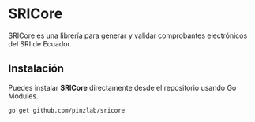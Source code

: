 # SRICore

SRICore es una librería para generar y validar comprobantes electrónicos del SRI de Ecuador.

## Instalación

Puedes instalar **SRICore** directamente desde el repositorio usando Go Modules.

```bash
go get github.com/pinzlab/sricore
```